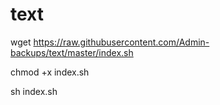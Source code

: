 # text


wget  https://raw.githubusercontent.com/Admin-backups/text/master/index.sh

chmod +x index.sh

sh index.sh
